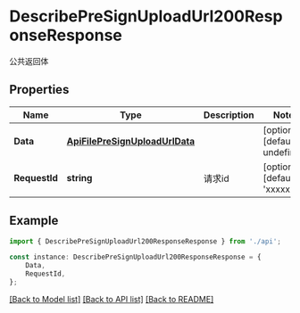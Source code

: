 # DescribePreSignUploadUrl200ResponseResponse

公共返回体

## Properties

Name | Type | Description | Notes
------------ | ------------- | ------------- | -------------
**Data** | [**ApiFilePreSignUploadUrlData**](ApiFilePreSignUploadUrlData.md) |  | [optional] [default to undefined]
**RequestId** | **string** | 请求id | [optional] [default to 'xxxxx']

## Example

```typescript
import { DescribePreSignUploadUrl200ResponseResponse } from './api';

const instance: DescribePreSignUploadUrl200ResponseResponse = {
    Data,
    RequestId,
};
```

[[Back to Model list]](../README.md#documentation-for-models) [[Back to API list]](../README.md#documentation-for-api-endpoints) [[Back to README]](../README.md)
